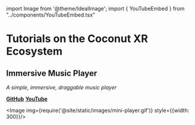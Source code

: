 import Image from '@theme/IdealImage';
import { YouTubeEmbed } from "../components/YouTubeEmbed.tsx"

# Tutorials on the Coconut XR Ecosystem

## Immersive Music Player  

_A simple, immersive, draggable music player_ 

[__GitHub__](https://github.com/coconut-xr/getting-started)
[__YouTube__](https://www.youtube.com/watch?v=ag-dnKJaDgw)

<Image img={require('@site/static/images/mini-player.gif')} style={{width: 300}}/>
